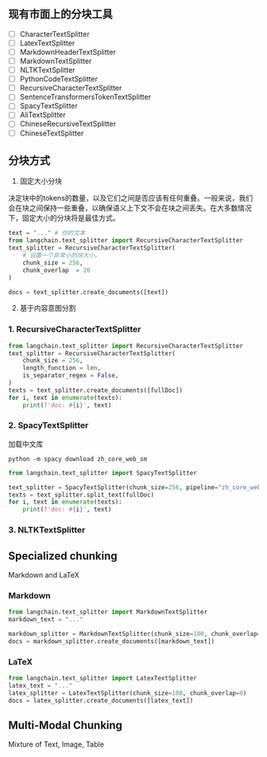 ## 现有市面上的分块工具

- [ ] CharacterTextSplitter
- [ ] LatexTextSplitter
- [ ] MarkdownHeaderTextSplitter
- [ ] MarkdownTextSplitter
- [ ] NLTKTextSplitter
- [ ] PythonCodeTextSplitter
- [ ] RecursiveCharacterTextSplitter
- [ ] SentenceTransformersTokenTextSplitter
- [ ] SpacyTextSplitter
- [ ] AliTextSplitter
- [ ] ChineseRecursiveTextSplitter
- [ ] ChineseTextSplitter

## 分块方式

1. 固定大小分块

决定块中的tokens的数量，以及它们之间是否应该有任何重叠。一般来说，我们会在块之间保持一些重叠，以确保语义上下文不会在块之间丢失。在大多数情况下，固定大小的分块将是最佳方式。

``` python
text = "..." # 你的文本
from langchain.text_splitter import RecursiveCharacterTextSplitter
text_splitter = RecursiveCharacterTextSplitter(
    # 设置一个非常小的块大小。
    chunk_size = 256,
    chunk_overlap  = 20
)

docs = text_splitter.create_documents([text])
```

2. 基于内容意图分割


### 1. RecursiveCharacterTextSplitter

``` python
from langchain.text_splitter import RecursiveCharacterTextSplitter
text_splitter = RecursiveCharacterTextSplitter(
    chunk_size = 256,
    length_function = len,
    is_separator_regex = False,
)
texts = text_splitter.create_documents([fullDoc])
for i, text in enumerate(texts):
    print(f'doc: #{i}', text)
```

### 2. SpacyTextSplitter

加载中文库
``` shell
python -m spacy download zh_core_web_sm
```

``` python
from langchain.text_splitter import SpacyTextSplitter

text_splitter = SpacyTextSplitter(chunk_size=256, pipeline="zh_core_web_sm")
texts = text_splitter.split_text(fullDoc)
for i, text in enumerate(texts):
    print(f'doc: #{i}', text)
```

### 3. NLTKTextSplitter


## Specialized chunking

Markdown and LaTeX

### Markdown

``` python
from langchain.text_splitter import MarkdownTextSplitter
markdown_text = "..."

markdown_splitter = MarkdownTextSplitter(chunk_size=100, chunk_overlap=0)
docs = markdown_splitter.create_documents([markdown_text])
```

### LaTeX

``` python
from langchain.text_splitter import LatexTextSplitter
latex_text = "..."
latex_splitter = LatexTextSplitter(chunk_size=100, chunk_overlap=0)
docs = latex_splitter.create_documents([latex_text])
```


## Multi-Modal Chunking

Mixture of Text, Image, Table